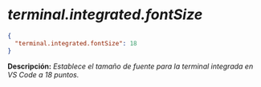 <!-- Autor: Daniel Benjamin Perez Morales -->
<!-- GitHub: https://github.com/DanielBenjaminPerezMoralesDev13 -->
<!-- Gitlab: https://gitlab.com/DanielBenjaminPerezMoralesDev13 -->
<!-- Correo electrónico: danielperezdev@proton.me -->

# ***terminal.integrated.fontSize***

```json
{
  "terminal.integrated.fontSize": 18
}
```

**Descripción:** *Establece el tamaño de fuente para la terminal integrada en VS Code a 18 puntos.*
